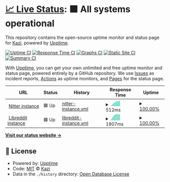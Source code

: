 # [📈 Live Status](https://instances.kazi.one): <!--live status--> **🟩 All systems operational**

This repository contains the open-source uptime monitor and status page for [Kazi](https://instances.kazi.one), powered by [Upptime](https://github.com/upptime/upptime).

[![Uptime CI](https://github.com/kzshantonu/instances/workflows/Uptime%20CI/badge.svg)](https://github.com/kzshantonu/instances/actions?query=workflow%3A%22Uptime+CI%22)
[![Response Time CI](https://github.com/kzshantonu/instances/workflows/Response%20Time%20CI/badge.svg)](https://github.com/kzshantonu/instances/actions?query=workflow%3A%22Response+Time+CI%22)
[![Graphs CI](https://github.com/kzshantonu/instances/workflows/Graphs%20CI/badge.svg)](https://github.com/kzshantonu/instances/actions?query=workflow%3A%22Graphs+CI%22)
[![Static Site CI](https://github.com/kzshantonu/instances/workflows/Static%20Site%20CI/badge.svg)](https://github.com/kzshantonu/instances/actions?query=workflow%3A%22Static+Site+CI%22)
[![Summary CI](https://github.com/kzshantonu/instances/workflows/Summary%20CI/badge.svg)](https://github.com/kzshantonu/instances/actions?query=workflow%3A%22Summary+CI%22)

With [Upptime](https://upptime.js.org), you can get your own unlimited and free uptime monitor and status page, powered entirely by a GitHub repository. We use [Issues](https://github.com/kzshantonu/instances/issues) as incident reports, [Actions](https://github.com/kzshantonu/instances/actions) as uptime monitors, and [Pages](https://instances.kazi.one) for the status page.

<!--start: status pages-->
<!-- This summary is generated by Upptime (https://github.com/upptime/upptime) -->
<!-- Do not edit this manually, your changes will be overwritten -->
<!-- prettier-ignore -->
| URL | Status | History | Response Time | Uptime |
| --- | ------ | ------- | ------------- | ------ |
| <img alt="" src="https://favicons.githubusercontent.com/nttr.stream" height="13"> [Nitter instance](https://nttr.stream) | 🟩 Up | [nitter-instance.yml](https://github.com/kzshantonu/instances/commits/HEAD/history/nitter-instance.yml) | <details><summary><img alt="Response time graph" src="./graphs/nitter-instance/response-time-week.png" height="20"> 512ms</summary><br><a href="https://instances.kazi.one/history/nitter-instance"><img alt="Response time 512" src="https://img.shields.io/endpoint?url=https%3A%2F%2Fraw.githubusercontent.com%2Fkzshantonu%2Finstances%2FHEAD%2Fapi%2Fnitter-instance%2Fresponse-time.json"></a><br><a href="https://instances.kazi.one/history/nitter-instance"><img alt="24-hour response time 512" src="https://img.shields.io/endpoint?url=https%3A%2F%2Fraw.githubusercontent.com%2Fkzshantonu%2Finstances%2FHEAD%2Fapi%2Fnitter-instance%2Fresponse-time-day.json"></a><br><a href="https://instances.kazi.one/history/nitter-instance"><img alt="7-day response time 512" src="https://img.shields.io/endpoint?url=https%3A%2F%2Fraw.githubusercontent.com%2Fkzshantonu%2Finstances%2FHEAD%2Fapi%2Fnitter-instance%2Fresponse-time-week.json"></a><br><a href="https://instances.kazi.one/history/nitter-instance"><img alt="30-day response time 512" src="https://img.shields.io/endpoint?url=https%3A%2F%2Fraw.githubusercontent.com%2Fkzshantonu%2Finstances%2FHEAD%2Fapi%2Fnitter-instance%2Fresponse-time-month.json"></a><br><a href="https://instances.kazi.one/history/nitter-instance"><img alt="1-year response time 512" src="https://img.shields.io/endpoint?url=https%3A%2F%2Fraw.githubusercontent.com%2Fkzshantonu%2Finstances%2FHEAD%2Fapi%2Fnitter-instance%2Fresponse-time-year.json"></a></details> | <details><summary><a href="https://instances.kazi.one/history/nitter-instance">100.00%</a></summary><a href="https://instances.kazi.one/history/nitter-instance"><img alt="All-time uptime 100.00%" src="https://img.shields.io/endpoint?url=https%3A%2F%2Fraw.githubusercontent.com%2Fkzshantonu%2Finstances%2FHEAD%2Fapi%2Fnitter-instance%2Fuptime.json"></a><br><a href="https://instances.kazi.one/history/nitter-instance"><img alt="24-hour uptime 100.00%" src="https://img.shields.io/endpoint?url=https%3A%2F%2Fraw.githubusercontent.com%2Fkzshantonu%2Finstances%2FHEAD%2Fapi%2Fnitter-instance%2Fuptime-day.json"></a><br><a href="https://instances.kazi.one/history/nitter-instance"><img alt="7-day uptime 100.00%" src="https://img.shields.io/endpoint?url=https%3A%2F%2Fraw.githubusercontent.com%2Fkzshantonu%2Finstances%2FHEAD%2Fapi%2Fnitter-instance%2Fuptime-week.json"></a><br><a href="https://instances.kazi.one/history/nitter-instance"><img alt="30-day uptime 100.00%" src="https://img.shields.io/endpoint?url=https%3A%2F%2Fraw.githubusercontent.com%2Fkzshantonu%2Finstances%2FHEAD%2Fapi%2Fnitter-instance%2Fuptime-month.json"></a><br><a href="https://instances.kazi.one/history/nitter-instance"><img alt="1-year uptime 100.00%" src="https://img.shields.io/endpoint?url=https%3A%2F%2Fraw.githubusercontent.com%2Fkzshantonu%2Finstances%2FHEAD%2Fapi%2Fnitter-instance%2Fuptime-year.json"></a></details>
| <img alt="" src="https://favicons.githubusercontent.com/leddit.xyz" height="13"> [Libreddit instance](https://leddit.xyz) | 🟩 Up | [libreddit-instance.yml](https://github.com/kzshantonu/instances/commits/HEAD/history/libreddit-instance.yml) | <details><summary><img alt="Response time graph" src="./graphs/libreddit-instance/response-time-week.png" height="20"> 1907ms</summary><br><a href="https://instances.kazi.one/history/libreddit-instance"><img alt="Response time 1907" src="https://img.shields.io/endpoint?url=https%3A%2F%2Fraw.githubusercontent.com%2Fkzshantonu%2Finstances%2FHEAD%2Fapi%2Flibreddit-instance%2Fresponse-time.json"></a><br><a href="https://instances.kazi.one/history/libreddit-instance"><img alt="24-hour response time 1907" src="https://img.shields.io/endpoint?url=https%3A%2F%2Fraw.githubusercontent.com%2Fkzshantonu%2Finstances%2FHEAD%2Fapi%2Flibreddit-instance%2Fresponse-time-day.json"></a><br><a href="https://instances.kazi.one/history/libreddit-instance"><img alt="7-day response time 1907" src="https://img.shields.io/endpoint?url=https%3A%2F%2Fraw.githubusercontent.com%2Fkzshantonu%2Finstances%2FHEAD%2Fapi%2Flibreddit-instance%2Fresponse-time-week.json"></a><br><a href="https://instances.kazi.one/history/libreddit-instance"><img alt="30-day response time 1907" src="https://img.shields.io/endpoint?url=https%3A%2F%2Fraw.githubusercontent.com%2Fkzshantonu%2Finstances%2FHEAD%2Fapi%2Flibreddit-instance%2Fresponse-time-month.json"></a><br><a href="https://instances.kazi.one/history/libreddit-instance"><img alt="1-year response time 1907" src="https://img.shields.io/endpoint?url=https%3A%2F%2Fraw.githubusercontent.com%2Fkzshantonu%2Finstances%2FHEAD%2Fapi%2Flibreddit-instance%2Fresponse-time-year.json"></a></details> | <details><summary><a href="https://instances.kazi.one/history/libreddit-instance">100.00%</a></summary><a href="https://instances.kazi.one/history/libreddit-instance"><img alt="All-time uptime 100.00%" src="https://img.shields.io/endpoint?url=https%3A%2F%2Fraw.githubusercontent.com%2Fkzshantonu%2Finstances%2FHEAD%2Fapi%2Flibreddit-instance%2Fuptime.json"></a><br><a href="https://instances.kazi.one/history/libreddit-instance"><img alt="24-hour uptime 100.00%" src="https://img.shields.io/endpoint?url=https%3A%2F%2Fraw.githubusercontent.com%2Fkzshantonu%2Finstances%2FHEAD%2Fapi%2Flibreddit-instance%2Fuptime-day.json"></a><br><a href="https://instances.kazi.one/history/libreddit-instance"><img alt="7-day uptime 100.00%" src="https://img.shields.io/endpoint?url=https%3A%2F%2Fraw.githubusercontent.com%2Fkzshantonu%2Finstances%2FHEAD%2Fapi%2Flibreddit-instance%2Fuptime-week.json"></a><br><a href="https://instances.kazi.one/history/libreddit-instance"><img alt="30-day uptime 100.00%" src="https://img.shields.io/endpoint?url=https%3A%2F%2Fraw.githubusercontent.com%2Fkzshantonu%2Finstances%2FHEAD%2Fapi%2Flibreddit-instance%2Fuptime-month.json"></a><br><a href="https://instances.kazi.one/history/libreddit-instance"><img alt="1-year uptime 100.00%" src="https://img.shields.io/endpoint?url=https%3A%2F%2Fraw.githubusercontent.com%2Fkzshantonu%2Finstances%2FHEAD%2Fapi%2Flibreddit-instance%2Fuptime-year.json"></a></details>

<!--end: status pages-->

[**Visit our status website →**](https://instances.kazi.one)

## 📄 License

- Powered by: [Upptime](https://github.com/upptime/upptime)
- Code: [MIT](./LICENSE) © [Kazi](https://instances.kazi.one)
- Data in the `./history` directory: [Open Database License](https://opendatacommons.org/licenses/odbl/1-0/)

